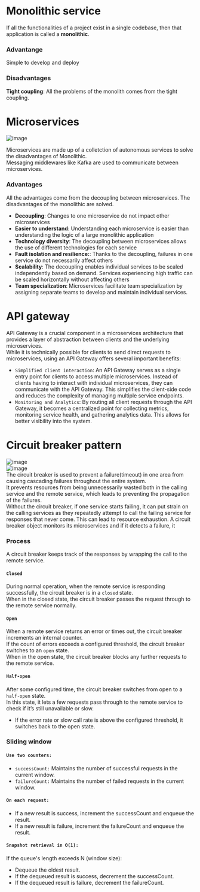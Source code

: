 # Monolithic service
If all the functionalities of a project exist in a single codebase, then that application is called a **monolithic**.
### Advantange
Simple to develop and deploy
### Disadvantages
**Tight coupling**: All the problems of the monolith comes from the tight coupling.<br>

# Microservices
![image](https://github.com/vacu9708/Fundamental-knowledge/assets/67142421/e4b033c0-4744-4488-bbf2-9bafad8dcde2)

Microservices are made up of a colletction of autonomous services to solve the disadvantages of Monolithic.<br>
Messaging middlewares like Kafka are used to communicate between microservices.<br>
### Advantages
All the advantages come from the decoupling between microservices. The disadvantages of the monolithic are solved.<br>
- **Decoupling**: Changes to one microservice do not impact other microservices
- **Easier to understand**: Understanding each microservice is easier than understanding the logic of a large monolithic application
- **Technology diversity**: The decoupling between microservices allows the use of different technologies for each service
- **Fault isolation and resilience:**: Thanks to the decoupling, failures in one service do not necessarily affect others
- **Scalability**: The decoupling enables individual services to be scaled independently based on demand. Services experiencing high traffic can be scaled horizontally without affecting others
- **Team specialization**: Microservices facilitate team specialization by assigning separate teams to develop and maintain individual services.

# API gateway
API Gateway is a crucial component in a microservices architecture that provides a layer of abstraction between clients and the underlying microservices.<br>
While it is technically possible for clients to send direct requests to microservices, using an API Gateway offers several important benefits:
- `Simplified client interaction`: An API Gateway serves as a single entry point for clients to access multiple microservices. Instead of clients having to interact with individual microservices, they can communicate with the API Gateway. This simplifies the client-side code and reduces the complexity of managing multiple service endpoints.
- `Monitoring and Analytics`: By routing all client requests through the API Gateway, it becomes a centralized point for collecting metrics, monitoring service health, and gathering analytics data. This allows for better visibility into the system.

# Circuit breaker pattern
![image](https://user-images.githubusercontent.com/67142421/235345619-b29d9116-d1aa-4ef3-bd1c-8ebe126c01f0.png)<br>
![image](https://user-images.githubusercontent.com/67142421/235345623-c4b76fa3-1ab6-4625-ab6f-1f9c3f7bfbfa.png)<br>
The circuit breaker is used to prevent a failure(timeout) in one area from causing cascading failures throughout the entire system.<br>
It prevents resources from being unnecessarily wasted both in the calling service and the remote service, which leads to preventing the propagation of the failures.<br>
Without the circuit breaker, if one service starts failing, it can put strain on the calling services as they repeatedly attempt to call the failing service for responses that never come. This can lead to resource exhaustion.
A circuit breaker object monitors its microservices and if it detects a failure, it 
### Process
A circuit breaker keeps track of the responses by wrapping the call to the remote service.
#### `Closed`
During normal operation, when the remote service is responding successfully, the circuit breaker is in a `closed` state.<br>
When in the closed state, the circuit breaker passes the request through to the remote service normally.
#### `Open`
When a remote service returns an error or times out, the circuit breaker increments an internal counter.<br>
If the count of errors exceeds a configured threshold, the circuit breaker switches to an `open` state.<br>
When in the open state, the circuit breaker blocks any further requests to the remote service.
#### `Half-open`
After some configured time, the circuit breaker switches from open to a `half-open` state.<br>
In this state, it lets a few requests pass through to the remote service to check if it’s still unavailable or slow.
- If the error rate or slow call rate is above the configured threshold, it switches back to the open state.
### Sliding window
#### `Use two counters:`
- `successCount:` Maintains the number of successful requests in the current window.
- `failureCount:` Maintains the number of failed requests in the current window.
#### `On each request:`
- If a new result is success, increment the successCount and enqueue the result.
- If a new result is failure, increment the failureCount and enqueue the result.
#### `Snapshot retrieval in O(1):`
If the queue's length exceeds N (window size):
- Dequeue the oldest result.
- If the dequeued result is success, decrement the successCount.
- If the dequeued result is failure, decrement the failureCount.
